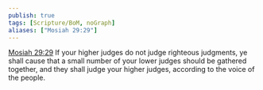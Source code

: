 ```yaml
---
publish: true
tags: [Scripture/BoM, noGraph]
aliases: ["Mosiah 29:29"]
---
```

[Mosiah 29:29](https://churchofjesuschrist.org/study/scriptures/bofm/mosiah/29?lang=eng&id=p29#p29) If your higher judges do not judge righteous judgments, ye shall cause that a small number of your lower judges should be gathered together, and they shall judge your higher judges, according to the voice of the people.
